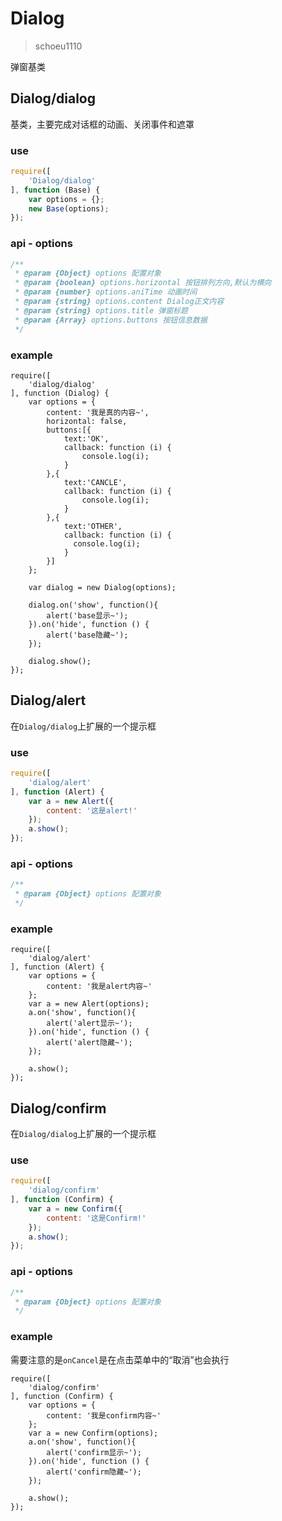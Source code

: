 # Dialog

> schoeu1110

弹窗基类

## Dialog/dialog

基类，主要完成对话框的动画、关闭事件和遮罩

### use

```js
require([
    'Dialog/dialog'
], function (Base) {
    var options = {};
    new Base(options);
});
```

### api - options

```js
/**
 * @param {Object} options 配置对象
 * @param {boolean} options.horizontal 按钮排列方向,默认为横向
 * @param {number} options.aniTime 动画时间
 * @param {string} options.content Dialog正文内容
 * @param {string} options.title 弹窗标题
 * @param {Array} options.buttons 按钮信息数据
 */
```

### example

```runjs
require([
    'dialog/dialog'
], function (Dialog) {
    var options = {
        content: '我是真的内容~',
        horizontal: false,
        buttons:[{
            text:'OK',
            callback: function (i) {
                console.log(i);
            }
        },{
            text:'CANCLE',
            callback: function (i) {
                console.log(i);
            }
        },{
            text:'OTHER',
            callback: function (i) {
              console.log(i);
            }
        }]
    };

    var dialog = new Dialog(options);

    dialog.on('show', function(){
        alert('base显示~');
    }).on('hide', function () {
        alert('base隐藏~');
    });

    dialog.show();
});
```

## Dialog/alert

在`Dialog/dialog`上扩展的一个提示框

### use

```js
require([
    'dialog/alert'
], function (Alert) {
    var a = new Alert({
        content: '这是alert!'
    });
    a.show();
});
```

### api - options

```js
/**
 * @param {Object} options 配置对象
 */
```

### example

```runjs
require([
    'dialog/alert'
], function (Alert) {
    var options = {
        content: '我是alert内容~'
    };
    var a = new Alert(options);
    a.on('show', function(){
        alert('alert显示~');
    }).on('hide', function () {
        alert('alert隐藏~');
    });

    a.show();
});
```

## Dialog/confirm

在`Dialog/dialog`上扩展的一个提示框

### use

```js
require([
    'dialog/confirm'
], function (Confirm) {
    var a = new Confirm({
        content: '这是Confirm!'
    });
    a.show();
});
```

### api - options

```js
/**
 * @param {Object} options 配置对象
 */
```

### example

需要注意的是`onCancel`是在点击菜单中的“取消”也会执行

```runjs
require([
    'dialog/confirm'
], function (Confirm) {
    var options = {
        content: '我是confirm内容~'
    };
    var a = new Confirm(options);
    a.on('show', function(){
        alert('confirm显示~');
    }).on('hide', function () {
        alert('confirm隐藏~');
    });

    a.show();
});
```
